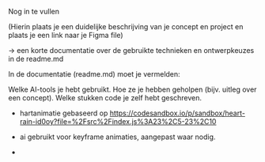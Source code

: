 Nog in te vullen

(Hierin plaats je een duidelijke beschrijving van je concept en project en plaats je een link naar je Figma file)

-> een korte documentatie over de gebruikte technieken en ontwerpkeuzes in de readme.md

In de documentatie (readme.md) moet je vermelden:

Welke AI-tools je hebt gebruikt.
Hoe ze je hebben geholpen (bijv. uitleg over een concept).
Welke stukken code je zelf hebt geschreven.




- hartanimatie gebaseerd op https://codesandbox.io/p/sandbox/heart-rain-id0oy?file=%2Fsrc%2Findex.js%3A23%2C5-23%2C10 


- ai gebruikt voor keyframe animaties, aangepast waar nodig.

- 